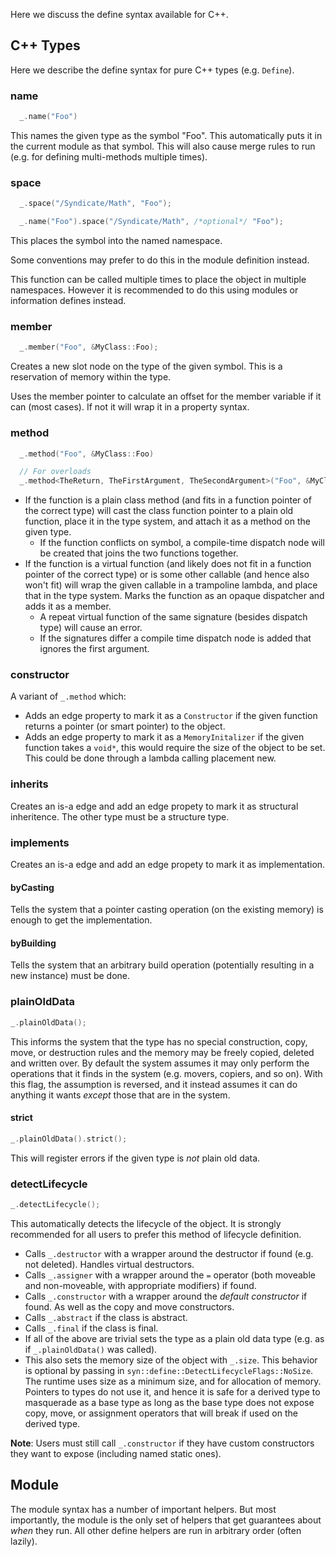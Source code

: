 Here we discuss the define syntax available for C++.

## C++ Types

Here we describe the define syntax for pure C++ types (e.g. `Define`).

### name

```c++
  _.name("Foo")
```

This names the given type as the symbol "Foo". This automatically puts it in the current module as that symbol. This will also cause merge rules to run (e.g. for defining multi-methods multiple times).

### space

```c++
  _.space("/Syndicate/Math", "Foo");
```
```c++
  _.name("Foo").space("/Syndicate/Math", /*optional*/ "Foo");
```

This places the symbol into the named namespace.

Some conventions may prefer to do this in the module definition instead.

This function can be called multiple times to place the object in multiple namespaces. However it is recommended to do this using modules or information defines instead.

### member

```c++
  _.member("Foo", &MyClass::Foo);
```

Creates a new slot node on the type of the given symbol. This is a reservation of memory within the type.

Uses the member pointer to calculate an offset for the member variable if it can (most cases). If not it will wrap it in a property syntax.

### method

```c++
  _.method("Foo", &MyClass::Foo)
```

```c++
  // For overloads
  _.method<TheReturn, TheFirstArgument, TheSecondArgument>("Foo", &MyClass::Foo)
```

* If the function is a plain class method (and fits in a function pointer of the correct type) will cast the class function pointer to a plain old function, place it in the type system, and attach it as a method on the given type.
  * If the function conflicts on symbol, a compile-time dispatch node will be created that joins the two functions together.
* If the function is a virtual function (and likely does not fit in a function pointer of the correct type) or is some other callable (and hence also won't fit) will wrap the given callable in a trampoline lambda, and place that in the type system. Marks the function as an opaque dispatcher and adds it as a member.
  * A repeat virtual function of the same signature (besides dispatch type) will cause an error.
  * If the signatures differ a compile time dispatch node is added that ignores the first argument.

### constructor

A variant of `_.method` which:

* Adds an edge property to mark it as a `Constructor` if the given function returns a pointer (or smart pointer) to the object.
* Adds an edge property to mark it as a `MemoryInitalizer` if the given function takes a `void*`, this would require the size of the object to be set. This could be done through a lambda calling placement new.

### inherits

Creates an is-a edge and add an edge propety to mark it as structural inheritence. The other type must be a structure type.

### implements

Creates an is-a edge and add an edge propety to mark it as implementation.

#### byCasting

Tells the system that a pointer casting operation (on the existing memory) is enough to get the implementation.

#### byBuilding

Tells the system that an arbitrary build operation (potentially resulting in a new instance) must be done.

### plainOldData

```c++
_.plainOldData();
```

This informs the system that the type has no special construction, copy, move, or destruction rules and the memory may be freely copied, deleted and written over. By default the system assumes it may only perform the operations that it finds in the system (e.g. movers, copiers, and so on). With this flag, the assumption is reversed, and it instead assumes it can do anything it wants *except* those that are in the system.

#### strict

```c++
_.plainOldData().strict();
```

This will register errors if the given type is *not* plain old data.

### detectLifecycle

```c++
_.detectLifecycle();
```

This automatically detects the lifecycle of the object. It is strongly recommended for all users to prefer this method of lifecycle definition.

* Calls `_.destructor` with a wrapper around the destructor if found (e.g. not deleted). Handles virtual destructors.
* Calls `_.assigner` with a wrapper around the `=` operator (both moveable and non-moveable, with appropriate modifiers) if found.
* Calls `_.constructor` with a wrapper around the *default constructor* if found. As well as the copy and move constructors.
* Calls `_.abstract` if the class is abstract.
* Calls `_.final` if the class is final.
* If all of the above are trivial sets the type as a plain old data type (e.g. as if `_.plainOldData()` was called).
* This also sets the memory size of the object with `_.size`. This behavior is optional by passing in `syn::define::DetectLifecycleFlags::NoSize`. The runtime uses size as a minimum size, and for allocation of memory. Pointers to types do not use it, and hence it is safe for a derived type to masquerade as a base type as long as the base type does not expose copy, move, or assignment operators that will break if used on the derived type.

**Note**: Users must still call `_.constructor` if they have custom constructors they want to expose (including named static ones).

## Module

The module syntax has a number of important helpers. But most importantly, the module is the only set of helpers that get guarantees about *when* they run. All other define helpers are run in arbitrary order (often lazily).